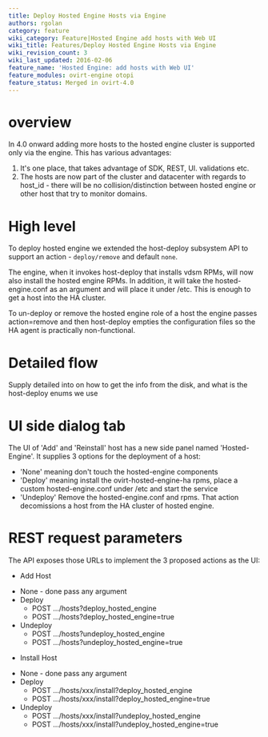 ```yaml
---
title: Deploy Hosted Engine Hosts via Engine
authors: rgolan
category: feature
wiki_category: Feature|Hosted Engine add hosts with Web UI
wiki_title: Features/Deploy Hosted Engine Hosts via Engine
wiki_revision_count: 3
wiki_last_updated: 2016-02-06
feature_name: 'Hosted Engine: add hosts with Web UI'
feature_modules: ovirt-engine otopi
feature_status: Merged in ovirt-4.0
---
```


# overview
In 4.0 onward adding more hosts to the hosted engine cluster is supported only via the engine.
This has various advantages:
1. It's one place, that takes advantage of SDK, REST, UI. validations etc.
2. The hosts are now part of the cluster and datacenter with regards to host_id - there will be no collision/distinction between hosted engine or other
host that try to monitor domains.

# High level
To deploy hosted engine we extended the host-deploy subsystem API to support an action - `deploy/remove` and default `none`.

The engine, when it invokes host-deploy that installs vdsm RPMs, will now also install the hosted engine RPMs.  In addition, it will take the hosted-engine.conf as an argument and will place it under /etc.
This is enough to get a host into the HA cluster.

To un-deploy or remove the hosted engine role of a host the engine passes action=remove and then host-deploy empties the configuration files so the HA agent is practically non-functional.

# Detailed flow
Supply detailed into on how to get the info from the disk, and what is the host-deploy enums we use

# UI side dialog tab
The UI of 'Add' and 'Reinstall' host has a new side panel named 'Hosted-Engine'. It supplies 3 options for the deployment of a host:
- 'None' meaning don't touch the hosted-engine components
- 'Deploy' meaning install the ovirt-hosted-engine-ha rpms, place a custom hosted-engine.conf under /etc and start the service
- 'Undeploy' Remove the hosted-engine.conf and rpms. That action decomissions a host from the HA cluster of hosted engine.

# REST request parameters
The API exposes those URLs to implement the 3 proposed actions as the UI:
* Add Host
 - None - done pass any argument
 - Deploy
   - POST .../hosts?deploy_hosted_engine                         
   - POST .../hosts?deploy_hosted_engine=true
 - Undeploy
   - POST .../hosts?undeploy_hosted_engine
   - POST .../hosts?undeploy_hosted_engine=true

* Install Host
 - None - done pass any argument
 - Deploy
   - POST .../hosts/xxx/install?deploy_hosted_engine
   - POST .../hosts/xxx/install?deploy_hosted_engine=true
 - Undeploy
   - POST .../hosts/xxx/install?undeploy_hosted_engine
   - POST .../hosts/xxx/install?undeploy_hosted_engine=true
